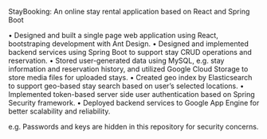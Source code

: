 StayBooking: An online stay rental application based on React and Spring Boot

• Designed and built a single page web application using React, bootstraping development with Ant Design.
• Designed and implemented backend services using Spring Boot to support stay CRUD operations and reservation.
• Stored user-generated data using MySQL, e.g. stay information and reservation history, and utilized Google Cloud Storage to store media files for uploaded stays.
• Created geo index by Elasticsearch to support geo-based stay search based on user’s selected locations.
• Implemented token-based server side user authentication based on Spring Security framework.
• Deployed backend services to Google App Engine for better scalability and reliability.

e.g. Passwords and keys are hidden in this repository for security concerns.
